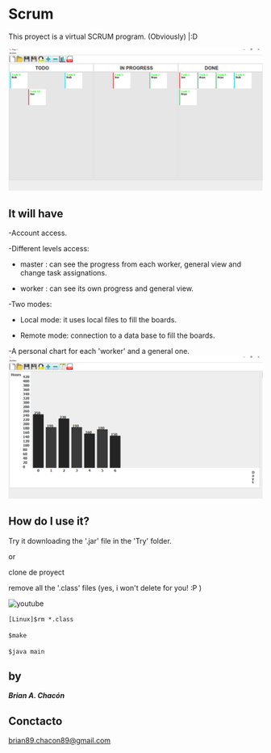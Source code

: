# Scrum #

This proyect is a virtual SCRUM program. (Obviously) |:D 

![capture of the program 1](Files/work1.png "CAPTURE")

## It will have ##

-Account access.

-Different levels access:

 *    master : can see the progress from each worker, general view and change task assignations.
 
 *    worker : can see its own progress and general view.
 
-Two modes:

 *    Local  mode: it uses local files to fill the boards.

 *    Remote mode: connection to a data base to fill the boards.

-A personal chart for each 'worker' and a general one.
![capture of the program 1](Files/work1b.png "CAPTURE")

## How do I use it? ##

Try it downloading the '.jar' file in the 'Try' folder.

or

clone de proyect 

remove all the '.class' files (yes, i won't delete for you! :P )

![youtube](https://www.youtube.com/)

~~~
[Linux]$rm *.class    

$make

$java main
~~~



## by ##

***Brian A. Chacón***

## Conctacto ##

brian89.chacon89@gmail.com

